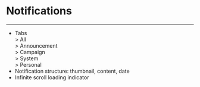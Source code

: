 # Notifications
---
- Tabs<br>> All<br>> Announcement<br>> Campaign<br>> System<br>> Personal
- Notification structure: thumbnail, content, date
- Infinite scroll loading indicator 